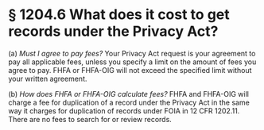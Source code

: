 # § 1204.6   What does it cost to get records under the Privacy Act?

(a) *Must I agree to pay fees?* Your Privacy Act request is your agreement to pay all applicable fees, unless you specify a limit on the amount of fees you agree to pay. FHFA or FHFA-OIG will not exceed the specified limit without your written agreement.


(b) *How does FHFA or FHFA-OIG calculate fees?* FHFA and FHFA-OIG will charge a fee for duplication of a record under the Privacy Act in the same way it charges for duplication of records under FOIA in 12 CFR 1202.11. There are no fees to search for or review records.




